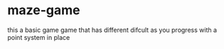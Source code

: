 # maze-game
this a basic game game that has different difcult as you progress with a point system in place
